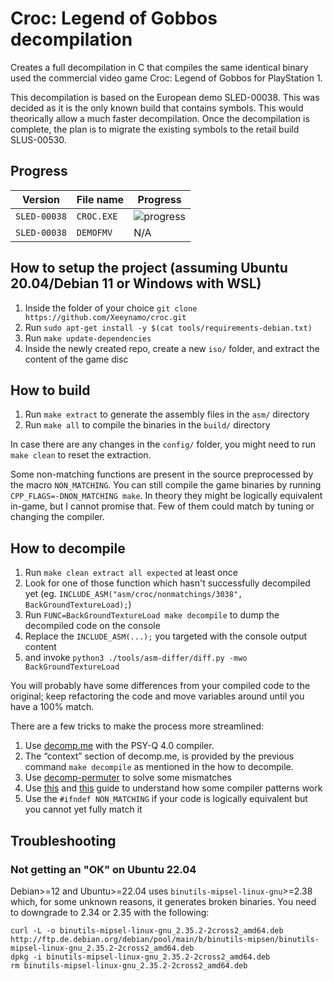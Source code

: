 # Croc: Legend of Gobbos decompilation

Creates a full decompilation in C that compiles the same identical binary used the commercial video game Croc: Legend of Gobbos for PlayStation 1.

This decompilation is based on the European demo SLED-00038. This was decided as it is the only known build that contains symbols. This would theorically allow a much faster decompilation. Once the decompilation is complete, the plan is to migrate the existing symbols to the retail build SLUS-00530.

## Progress

| Version      | File name  | Progress
|--------------|------------|----------
| `SLED-00038` | `CROC.EXE` | ![progress](https://img.shields.io/endpoint?url=https://raw.githubusercontent.com/Xeeynamo/croc/gh-report/assets/progress-sled00038-croc.json)
| `SLED-00038` | `DEMOFMV`  | N/A 

## How to setup the project (assuming Ubuntu 20.04/Debian 11 or Windows with WSL)

 1. Inside the folder of your choice `git clone https://github.com/Xeeynamo/croc.git`
 1. Run `sudo apt-get install -y $(cat tools/requirements-debian.txt)`
 1. Run `make update-dependencies`
 1. Inside the newly created repo, create a new `iso/` folder, and extract the content of the game disc

## How to build

 1. Run `make extract` to generate the assembly files in the `asm/` directory
 1. Run `make all` to compile the binaries in the `build/` directory

In case there are any changes in the `config/` folder, you might need to run `make clean` to reset the extraction.

Some non-matching functions are present in the source preprocessed by the macro `NON_MATCHING`. You can still compile the game binaries by running `CPP_FLAGS=-DNON_MATCHING make`. In theory they might be logically equivalent in-game, but I cannot promise that. Few of them could match by tuning or changing the compiler.

## How to decompile

1. Run `make clean extract all expected` at least once
1. Look for one of those function which hasn't successfully decompiled yet (eg. `INCLUDE_ASM("asm/croc/nonmatchings/3038", BackGroundTextureLoad);`)
1. Run `FUNC=BackGroundTextureLoad make decompile` to dump the decompiled code on the console
1. Replace the `INCLUDE_ASM(...);` you targeted with the console output content
1. and invoke `python3 ./tools/asm-differ/diff.py -mwo BackGroundTextureLoad`

You will probably have some differences from your compiled code to the original; keep refactoring the code and move variables around until you have a 100% match.

There are a few tricks to make the process more streamlined:

1. Use [decomp.me](https://decomp.me/) with the PSY-Q 4.0 compiler.
1. The “context” section of decomp.me, is provided by the previous command `make decompile` as mentioned in the how to decompile.
1. Use [decomp-permuter](https://github.com/simonlindholm/decomp-permuter) to solve some mismatches
1. Use [this](https://github.com/mkst/sssv/wiki/Jump-Tables) and [this](https://github.com/pmret/papermario/wiki/GCC-2.8.1-Tips-and-Tricks) guide to understand how some compiler patterns work
1. Use the `#ifndef NON_MATCHING` if your code is logically equivalent but you cannot yet fully match it

## Troubleshooting

### Not getting an "OK" on Ubuntu 22.04

Debian>=12 and Ubuntu>=22.04 uses `binutils-mipsel-linux-gnu`>=2.38 which, for some unknown reasons, it generates broken binaries. You need to downgrade to 2.34 or 2.35 with the following:

```shell
curl -L -o binutils-mipsel-linux-gnu_2.35.2-2cross2_amd64.deb http://ftp.de.debian.org/debian/pool/main/b/binutils-mipsen/binutils-mipsel-linux-gnu_2.35.2-2cross2_amd64.deb
dpkg -i binutils-mipsel-linux-gnu_2.35.2-2cross2_amd64.deb
rm binutils-mipsel-linux-gnu_2.35.2-2cross2_amd64.deb
```
